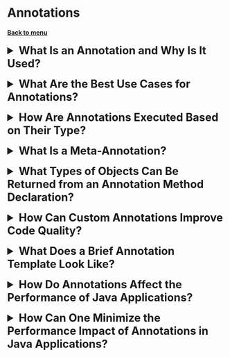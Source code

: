 <h1>Annotations</h1> 
<h4> 

[Back to menu](../Menu.md)

</h4>

[//]: # (What Is an Annotation and Why Is It Used?)
<details>
    <summary style="font-size: 25px;">
        <b>
            What Is an Annotation and Why Is It Used?
        </b>
    </summary>
<br>

Annotations are descriptors included in the program code 
and used to store metadata that is needed at various stages of the program lifecycle.

The information stored in annotations can be used by handlers 
to create necessary auxiliary files or for marking classes, fields, etc.

**Pros**:
- **Code Clarity**: Annotations reduce boilerplate code and make 
the code easier to read and maintain.
- **Compile-Time Checking**: Annotations help in error checking at compile time, 
thus preventing potential runtime errors.
- **Flexibility**: They allow for more flexible code configurations, 
reducing the need for external configuration files.

**Cons**:
- **Runtime Overhead**: Extensive use of annotations 
requiring runtime reflection can lead to performance degradation.
- **Increased Complexity**: Improper use can make the code harder 
to understand and maintain, especially for new developers.
- **Dependency**: Over-reliance on annotations 
can make the code tightly coupled to a specific framework or library, 
making it harder to switch

For more information, see [Java Annotations](https://docs.oracle.com/javase/tutorial/java/annotations/).

</details>
<br>

[//]: # (What Are the Best Use Cases for Annotations?)
<details>
    <summary style="font-size: 25px;">
        <b>
            What Are the Best Use Cases for Annotations?
        </b>
    </summary>
<br>

Annotations are useful when their advantages, 
like reducing boilerplate and improving code maintainability, 
outweigh any potential performance costs.

They are particularly helpful in large applications 
using frameworks like **Spring** and **Hibernate**, 
where annotations can simplify development and maintenance significantly.

</details>
<br>

[//]: # (How Are Annotations Executed Based on Their Type?)
<details>
    <summary style="font-size: 25px;">
        <b>
             How Are Annotations Executed Based on Their Type?
        </b>
    </summary>
<br>

- **Compiler Instructions**: These annotations give instructions to the compiler. 
Examples include `@Override` and `@SuppressWarnings`.
- **Build-Time Instructions**: Processed during the build phase to generate code 
or resources.
- **Runtime Instructions**: Annotations like `@Deprecated` 
are retained at runtime and can be accessed via reflection.

</details>
<br>

[//]: # (What Is a Meta-Annotation?)
<details>
    <summary style="font-size: 25px;">
        <b>
          What Is a Meta-Annotation?
        </b>
    </summary>
<br>

A **meta-annotation** is an annotation used to define other annotations. 
Meta-annotations provide metadata about how annotations should be used or processed.

**Common Meta-Annotations in Java**:
- **@Target**: Specifies where an annotation can be applied, 
such as methods or fields.
- **@Retention**: Specifies how long an annotation should be retained 
(`SOURCE`, `CLASS`, or `RUNTIME`).
- **@Inherited**: Indicates that the annotation can be inherited by subclasses.
- **@Documented**: Signals that an annotation should be included 
in the generated documentation.
- **@Repeatable**: Allows the same annotation to be used multiple times 
on the same element.

</details>
<br>

[//]: # (What Types of Objects Can Be Returned from 
        an Annotation Method Declaration?)
<details>
    <summary style="font-size: 25px;">
        <b>
            What Types of Objects Can Be Returned from an Annotation Method Declaration?
        </b>
    </summary>
<br>

The return type of an annotation method must be one of the following:
- **Primitive types** (e.g., `int`, `float`)
- **String**
- **Class**
- **Enum**
- An **array** of the above types

</details>
<br>

[//]: # (How Can Custom Annotations Improve Code Quality?)
<details>
    <summary style="font-size: 25px;">
        <b>
             How Can Custom Annotations Improve Code Quality?
        </b>
    </summary>
<br>

Custom annotations improve code quality by:
- **Reducing Boilerplate**: Adding default behaviors to methods and classes, 
reducing repetitive code.
- **Adding Behavior**: Allowing for custom behaviors or validations, 
making code more modular.
- **Replaces Configuration Files**: They can replace complex XML configuration 
files with simpler, inline annotations.

</details>
<br>

[//]: # (What Does a Brief Annotation Template Look Like?)
<details>
    <summary style="font-size: 25px;">
        <b>
          What Does a Brief Annotation Template Look Like?
        </b>
    </summary>
<br>

**Example**:
  ```java
  @Target(ElementType.METHOD) // Can be applied to methods only.
  @Retention(RetentionPolicy.RUNTIME) // Retained at runtime.
  public @interface BriefAnnotation {
      String author() default "Unknown";
  }
  ```

**Explanation**:
- **@Target**: Defines where the annotation can be applied (e.g., method).
- **@Retention**: Defines whether the annotation is available at runtime, 
during compile time, etc.

</details>
<br>

[//]: # (How Do Annotations Affect the Performance of Java Applications?)
<details>
    <summary style="font-size: 25px;">
        <b>
          How Do Annotations Affect the Performance of Java Applications?
        </b>
    </summary>
<br>

Annotations themselves do not directly affect the performance of the code 
they annotate. 
However, annotations that require runtime reflection can impact performance 
since reflection is generally slower than direct code execution.

**Example**: 
Frameworks like **Spring** use annotations extensively to manage dependency injection
and other configurations, which can result in performance overhead during startup.

More about reflection impact: 
[Java Reflection Documentation](https://docs.oracle.com/javase/tutorial/reflect/).

</details>
<br>

[//]: # (How Can One Minimize the Performance 
        Impact of Annotations in Java Applications?)
<details>
    <summary style="font-size: 25px;">
        <b>
            How Can One Minimize the Performance 
            Impact of Annotations in Java Applications?
        </b>
    </summary>
<br>

- **Use Compile-Time Annotations When Possible**: 
Prefer annotations that are handled at compile-time rather than runtime.
- **Cache Reflective Data**:
Cache results when accessing annotations through reflection 
to avoid repeated costly operations.
- **Limit Reflection**: Use reflection only when necessary. 
Explore alternatives that do not rely on reflection.
- **Use Proxies and Code Generation**: Instead of reflection, 
use proxies or generated code, which can execute faster.

**Example**: Spring's use of AOP proxies to manage cross-cutting 
concerns without relying entirely on reflection.

</details>
<br>
